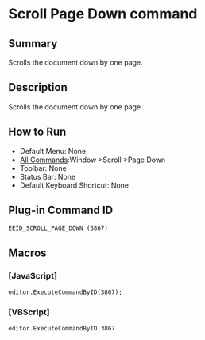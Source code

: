 # Scroll Page Down command

## Summary

Scrolls the document down by one page.

## Description

Scrolls the document down by one page.

## How to Run

- Default Menu: None
- [All Commands](../tools/all_commands):Window \>Scroll \>Page Down
- Toolbar: None
- Status Bar: None
- Default Keyboard Shortcut: None

## Plug-in Command ID

```
EEID_SCROLL_PAGE_DOWN (3867)```

## Macros

### \[JavaScript\]

```
editor.ExecuteCommandByID(3867);
```

### \[VBScript\]

```
editor.ExecuteCommandByID 3867
```
